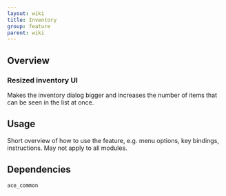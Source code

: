 ```yaml
---
layout: wiki
title: Inventory
group: feature
parent: wiki
---
```


## Overview

### Resized inventory UI
Makes the inventory dialog bigger and increases the number of items that can be seen in the list at once.


## Usage

Short overview of how to use the feature, e.g. menu options, key bindings, 
instructions. May not apply to all modules.


## Dependencies

`ace_common`
